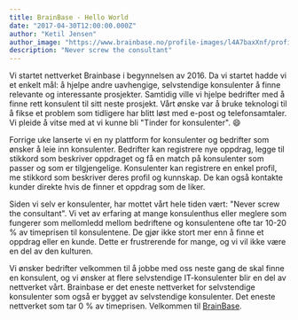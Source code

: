 ```yaml
---
title: BrainBase - Hello World
date: "2017-04-30T12:00:00.000Z"
author: "Ketil Jensen"
author_image: "https://www.brainbase.no/profile-images/l4A7baxXnf/profilePicture.jpg"
description: "Never screw the consultant"
---
```


Vi startet nettverket Brainbase i begynnelsen av 2016. Da vi startet hadde vi et enkelt mål: å hjelpe andre uavhengige, selvstendige konsulenter å finne relevante og interessante prosjekter. Samtidig ville vi hjelpe bedrifter med å finne rett konsulent til sitt neste prosjekt. Vårt ønske var å bruke teknologi til å fikse et problem som tidligere har blitt løst med e-post og telefonsamtaler. Vi pleide å vitse med at vi kunne bli "Tinder for konsulenter". :smile:

Forrige uke lanserte vi en ny plattform for konsulenter og bedrifter som ønsker å leie inn konsulenter. Bedrifter kan registrere nye oppdrag, legge til stikkord som beskriver oppdraget og få en match på konsulenter som passer og som er tilgjengelige. Konsulenter kan registrere en enkel profil, me stikkord som beskriver deres profil og kunnskap. De kan også kontakte kunder direkte hvis de finner et oppdrag som de liker.

Siden vi selv er konsulenter, har mottet vårt hele tiden vært: "Never screw the consultant". Vi vet av erfaring at mange konsulenthus eller meglere som fungerer som mellomledd mellom bedriftene og konsulentene ofte tar 10-20 % av timeprisen til konsulentene. De gjør ikke stort mer enn å finne et oppdrag eller en kunde. Dette er frustrerende for mange, og vi vil ikke være en del av den kulturen.

Vi ønsker bedrifter velkommen til å jobbe med oss neste gang de skal finne en konsulent, og vi ønsker at flere selvstendige IT-konsulenter blir en del av nettverket vårt. Brainbase er det eneste nettverket for selvstendige konsulenter som også er bygget av selvstendige konsulenter. Det eneste nettverket som tar 0 % av timeprisen. Velkommen til [BrainBase](https://brainbase.no).
